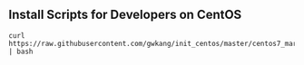 ## Install Scripts for Developers on CentOS 

```
curl https://raw.githubusercontent.com/gwkang/init_centos/master/centos7_mariadb_redis_nvm.sh | bash
```